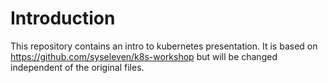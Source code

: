 # Introduction

This repository contains an intro to kubernetes presentation. It is based on
https://github.com/syseleven/k8s-workshop but will be changed independent of the
original files.
